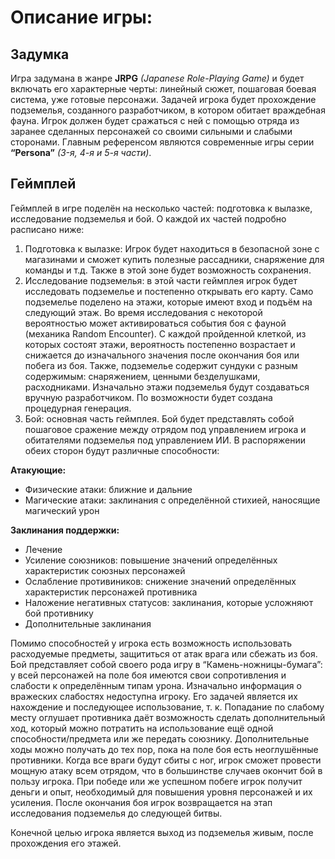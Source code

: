 # Описание игры:

## Задумка

Игра задумана в жанре **JRPG** _(Japanese Role-Playing Game)_ и будет включать его характерные черты: линейный сюжет, пошаговая боевая система, уже готовые персонажи. Задачей игрока будет прохождение подземелья, созданного разработчиком, в котором обитает враждебная фауна. Игрок должен будет сражаться с ней с помощью отряда из заранее сделанных персонажей со своими сильными и слабыми сторонами. Главным референсом являются современные игры серии **“Persona”** _(3-я, 4-я и 5-я части)_.

## Геймплей

Геймплей в игре поделён на несколько частей: подготовка к вылазке, исследование подземелья и бой. О каждой их частей подробно расписано ниже:
1.	Подготовка к вылазке: Игрок будет находиться в безопасной зоне с магазинами и сможет купить полезные рассадники, снаряжение для команды и т.д. Также в этой зоне будет возможность сохранения.
2.	Исследование подземелья: в этой части геймплея игрок будет исследовать подземелье и постепенно открывать его карту. Само подземелье поделено на этажи, которые имеют вход и подъём на следующий этаж. Во время исследования с некоторой вероятностью может активироваться события боя с фауной (механика Random Encounter). С каждой пройденной клеткой, из которых состоят этажи, вероятность постепенно возрастает и снижается до изначального значения после окончания боя или побега из боя. Также, подземелье содержит сундуки с разным содержимым: снаряжением, ценными безделушками, расходниками. Изначально этажи подземелья будут создаваться вручную разработчиком. По возможности будет создана процедурная генерация.
3.	Бой: основная часть геймплея. Бой будет представлять собой пошаговое сражение между отрядом под управлением игрока и обитателями подземелья под управлением ИИ. В распоряжении обеих сторон будут различные способности:  

**Атакующие:**
*	Физические атаки: ближние и дальние
*	Магические атаки: заклинания с определённой стихией, наносящие магический урон  

**Заклинания поддержки:**
*	Лечение
*	Усиление союзников: повышение значений определённых характеристик союзных персонажей
*	Ослабление противиников: снижение значений определённых характеристик персонажей противника
*	Наложение негативных статусов: заклинания, которые усложняют бой противнику
*	Дополнительные заклинания

Помимо способностей у игрока есть возможность использовать расходуемые предметы, защититься от атак врага или сбежать из боя. Бой представляет собой своего рода игру в “Камень-ножницы-бумага”: у всей персонажей на поле боя имеются свои сопротивления и слабости к определённым типам урона. Изначально информация о вражеских слабостях недоступна игроку. Его задачей является их нахождение и последующее использование, т. к. Попадание по слабому месту оглушает противника даёт возможность сделать дополнительный ход, который можно потратить на использование ещё одной способности/предмета или же передать союзнику. Дополнительные ходы можно получать до тех пор, пока на поле боя есть неоглушённые противники. Когда все враги будут сбиты с ног, игрок сможет провести мощную атаку всем отрядом, что в большинстве случаев окончит бой в пользу игрока. При победе или же успешном побеге игрок получит деньги и опыт, необходимый для повышения уровня персонажей и их усиления. После окончания боя игрок возвращается на этап исследования подземелья до следующей битвы.

Конечной целью игрока является выход из подземелья живым, после прохождения его этажей.
